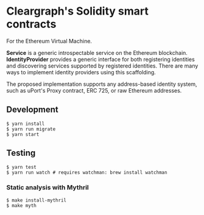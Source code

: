 # Cleargraph's Solidity smart contracts

For the Ethereum Virtual Machine.

**Service** is a generic introspectable service on the Ethereum blockchain. **IdentityProvider** provides a generic interface for both registering identities and discovering services supported by registered identities. There are many ways to implement identity providers using this scaffolding.

The proposed implementation supports any address-based identity system, such as uPort's Proxy contract, ERC 725, or raw Ethereum addresses.

## Development

    $ yarn install
    $ yarn run migrate
    $ yarn start

## Testing

    $ yarn test
    $ yarn run watch # requires watchman: brew install watchman

### Static analysis with Mythril

    $ make install-mythril
    $ make myth

